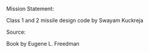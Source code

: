 Mission Statement:

Class 1 and 2 missile design code by Swayam Kuckreja


Source: 

Book by Eugene L. Freedman

